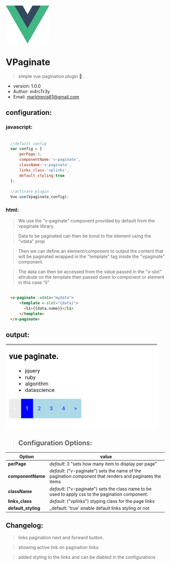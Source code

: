 ![vue-logo](res/logo.png)
#  VPaginate

> simple vue pagination plugin :rocket: .
 * version: 1.0.0
 * Author: m4rcTr3y
 * Email: marktrevis61@gmail.com
 
 

## configuration:

### javascript:
```javascript

  //default config
  var config = {
      perPage:3,
      componentName:'v-paginate',
      className:'v-paginate',
      links_class:'vplinks',
      default_styling:true
  };
  
  //activate plugin
  Vue.use(Vpaginate,config);

```

### html:
> We use the "v-paginate" component provided by default from the vpaginate library.

> Data to be paginated can then be bond to the element using the "vdata" prop

> Then we can define an element/component to output the content that will be paginated wrapped in the "template" tag inside the "vpaginate" component.

> The data can then be accessed from the value passed in the "v-slot" attrubute on the template then  passed down to component or element in this case "li"
```html

  <v-paginate :vdata="mydata">
      <template v-slot="{data}">
        <li>{{data.name}}</li>
      </template>
  </v-paginate>

```
## output:
![example](res/screenshot.png)


> ## Configuration Options:

Option | value
-------|------
**perPage**   |    _default_: 3 "sets how many item to display per page"
**componentName** |   _default_: ("v-paginate")  sets the name of the pagination component that renders and paginates the items
**className**     |  _default_: ("v-paginate")  sets the class name to be used to apply css to the pagination component.
**links_class**   | _default_: ("vplinks") styping class for the page links
**default_styling**| _default: 'true'  enable default links styling or not
   
 
##  Changelog:
> links pagination next and forward button.

> showing active link on pagination links.

> added styling to the links and can be diabled in the configurations 